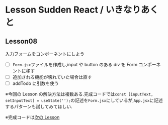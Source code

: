 # Lesson Sudden React / いきなりあくと

## Lesson08

入力フォームをコンポーネントにしよう

- [ ] `Form.jsx`ファイルを作成し,input や button のある div を Form コンポーネントに移す
- [ ] 追加される機能が壊れていた場合は直す
- [ ] addTodo に引数を使う

※今回の Lesson の解決方法は複数ある.完成コードでは`const [inputText, setInputText] = useState('');`の記述を`Form.jsx`にしているが,`App.jsx`に記述するパターンも試してみてほしい.

※完成コードは[次の Lesson](/lesson05)
